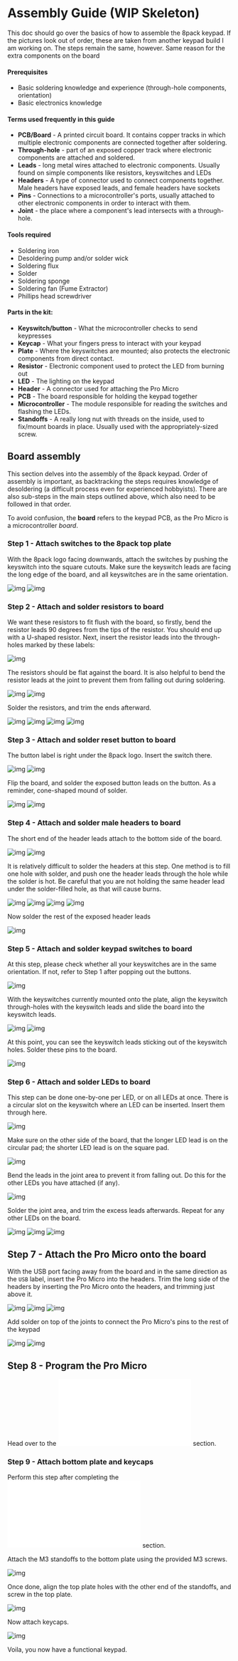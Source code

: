 # Assembly Guide (WIP Skeleton)
This doc should go over the basics of how to assemble the 8pack keypad. If the pictures look out of order, these are taken from another keypad build I am working on. The steps remain the same, however. Same reason for the extra components on the board

#### Prerequisites
* Basic soldering knowledge and experience (through-hole components, orientation)
* Basic electronics knowledge 

#### Terms used frequently in this guide
* __PCB/Board__ - A printed circuit board. It contains copper tracks in which multiple electronic components are connected together after soldering.
* __Through-hole__ - part of an exposed copper track where electronic components are attached and soldered.
* __Leads__ - long metal wires attached to electronic components. Usually found on simple components like resistors, keyswitches and LEDs
* __Headers__ - A type of connector used to connect components together. Male headers have exposed leads, and female headers have sockets
* __Pins__ - Connections to a microcontroller's ports, usually attached to other electronic components in order to interact with them.
* __Joint__ - the place where a component's lead intersects with a through-hole.

#### Tools required
* Soldering iron
* Desoldering pump and/or solder wick
* Soldering flux
* Solder
* Soldering sponge
* Soldering fan (Fume Extractor)
* Phillips head screwdriver

#### Parts in the kit:
* __Keyswitch/button__ - What the microcontroller checks to send keypresses
* __Keycap__ - What your fingers press to interact with your keypad
* __Plate__ - Where the keyswitches are mounted; also protects the electronic components from direct contact.
* __Resistor__ - Electronic component used to protect the LED from burning out
* __LED__ - The lighting on the keypad 
* __Header__ - A connector used for attaching the Pro Micro
* __PCB__ - The board responsible for holding the keypad together
* __Microcontroller__ - The module responsible for reading the switches and flashing the LEDs. 
* __Standoffs__ - A really long nut with threads on the inside, used to fix/mount boards in place. Usually used with the appropriately-sized screw.

## Board assembly
This section delves into the assembly of the 8pack keypad. Order of assembly is important, as backtracking the steps requires knowledge of desoldering (a difficult process even for experienced hobbyists). There are also sub-steps in the main steps outlined above, which also need to be followed in that order.

To avoid confusion, the __board__ refers to the keypad PCB, as the Pro Micro is a microcontroller _board_.

### Step 1 - Attach switches to the 8pack top plate
With the 8pack logo facing downwards, attach the switches by pushing the keyswitch into the square cutouts. Make sure the keyswitch leads are facing the long edge of the board, and all keyswitches are in the same orientation.

![img](https://github.com/cgarcia2097/8-Pack/blob/8-pack-updates/Ver.%201.2/Keypad/Photos/No%20RGB/IMG_0127.JPG)
![img](https://github.com/cgarcia2097/8-Pack/blob/8-pack-updates/Ver.%201.2/Keypad/Photos/No%20RGB/IMG_0134.JPG)

### Step 2 - Attach and solder resistors to board
We want these resistors to fit flush with the board, so firstly, bend the resistor leads 90 degrees from the tips of the resistor. You should end up with a U-shaped resistor. Next, insert the resistor leads into the through-holes marked by these labels:

![img](https://github.com/cgarcia2097/8-Pack/blob/8-pack-updates/Ver.%201.2/Keypad/Photos/No%20RGB/IMG_0146.JPG)

The resistors should be flat against the board. It is also helpful to bend the resistor leads at the joint to prevent them from falling out during soldering.

![img](https://github.com/cgarcia2097/8-Pack/blob/8-pack-updates/Ver.%201.2/Keypad/Photos/No%20RGB/IMG_0147.JPG)
![img](https://github.com/cgarcia2097/8-Pack/blob/8-pack-updates/Ver.%201.2/Keypad/Photos/No%20RGB/IMG_0152.JPG)

Solder the resistors, and trim the ends afterward.

![img](https://github.com/cgarcia2097/8-Pack/blob/8-pack-updates/Ver.%201.2/Keypad/Photos/No%20RGB/IMG_0154.JPG)
![img](https://github.com/cgarcia2097/8-Pack/blob/8-pack-updates/Ver.%201.2/Keypad/Photos/No%20RGB/IMG_0161.JPG)
![img](https://github.com/cgarcia2097/8-Pack/blob/8-pack-updates/Ver.%201.2/Keypad/Photos/No%20RGB/IMG_0165.JPG)
![img](https://github.com/cgarcia2097/8-Pack/blob/8-pack-updates/Ver.%201.2/Keypad/Photos/No%20RGB/IMG_0167.JPG)

### Step 3 - Attach and solder reset button to board
The button label is right under the 8pack logo. Insert the switch there.

![img](https://github.com/cgarcia2097/8-Pack/blob/8-pack-updates/Ver.%201.2/Keypad/Photos/No%20RGB/IMG_0173.JPG)
![img](https://github.com/cgarcia2097/8-Pack/blob/8-pack-updates/Ver.%201.2/Keypad/Photos/No%20RGB/IMG_0175.JPG)

Flip the board, and solder the exposed button leads on the button. As a reminder, cone-shaped mound of solder.

![img](https://github.com/cgarcia2097/8-Pack/blob/8-pack-updates/Ver.%201.2/Keypad/Photos/No%20RGB/IMG_0177.JPG)
![img](https://github.com/cgarcia2097/8-Pack/blob/8-pack-updates/Ver.%201.2/Keypad/Photos/No%20RGB/IMG_0179.JPG)

### Step 4 - Attach and solder male headers to board
The short end of the header leads attach to the bottom side of the board.

![img](https://github.com/cgarcia2097/8-Pack/blob/8-pack-updates/Ver.%201.2/Keypad/Photos/No%20RGB/IMG_0183.JPG)
![img](https://github.com/cgarcia2097/8-Pack/blob/8-pack-updates/Ver.%201.2/Keypad/Photos/No%20RGB/IMG_0184.JPG)

It is relatively difficult to solder the headers at this step. One method is to fill one hole with solder, and push one the header leads through the hole while the solder is hot. Be careful that you are not holding the same header lead under the solder-filled hole, as that will cause burns.

![img](https://github.com/cgarcia2097/8-Pack/blob/8-pack-updates/Ver.%201.2/Keypad/Photos/No%20RGB/IMG_0185.JPG)
![img](https://github.com/cgarcia2097/8-Pack/blob/8-pack-updates/Ver.%201.2/Keypad/Photos/No%20RGB/IMG_0186.JPG)
![img](https://github.com/cgarcia2097/8-Pack/blob/8-pack-updates/Ver.%201.2/Keypad/Photos/No%20RGB/IMG_0189.JPG)
![img](https://github.com/cgarcia2097/8-Pack/blob/8-pack-updates/Ver.%201.2/Keypad/Photos/No%20RGB/IMG_0190.JPG)

Now solder the rest of the exposed header leads

![img](https://github.com/cgarcia2097/8-Pack/blob/8-pack-updates/Ver.%201.2/Keypad/Photos/No%20RGB/IMG_0194.JPG)


### Step 5 - Attach and solder keypad switches to board
At this step, please check whether all your keyswitches are in the same orientation. If not, refer to Step 1 after popping out the buttons. 

![img](https://github.com/cgarcia2097/8-Pack/blob/8-pack-updates/Ver.%201.2/Keypad/Photos/No%20RGB/IMG_0197.JPG)

With the keyswitches currently mounted onto the plate, align the keyswitch through-holes with the keyswitch leads and slide the board into the keyswitch leads. 

![img](https://github.com/cgarcia2097/8-Pack/blob/8-pack-updates/Ver.%201.2/Keypad/Photos/No%20RGB/IMG_0199.JPG)
![img](https://github.com/cgarcia2097/8-Pack/blob/8-pack-updates/Ver.%201.2/Keypad/Photos/No%20RGB/IMG_0200.JPG)

At this point, you can see the keyswitch leads sticking out of the keyswitch holes. Solder these pins to the board.

![img](https://github.com/cgarcia2097/8-Pack/blob/8-pack-updates/Ver.%201.2/Keypad/Photos/No%20RGB/IMG_0205.JPG)

### Step 6 - Attach and solder LEDs to board
This step can be done one-by-one per LED, or on all LEDs at once. There is a circular slot on the keyswitch where an LED can be inserted. Insert them through here.

![img](https://github.com/cgarcia2097/8-Pack/blob/8-pack-updates/Ver.%201.2/Keypad/Photos/No%20RGB/IMG_0207.JPG)

Make sure on the other side of the board, that the longer LED lead is on the circular pad; the shorter LED lead is on the square pad.

![img](https://github.com/cgarcia2097/8-Pack/blob/8-pack-updates/Ver.%201.2/Keypad/Photos/No%20RGB/IMG_0209.JPG)

Bend the leads in the joint area to prevent it from falling out. Do this for the other LEDs you have attached (if any).

![img](https://github.com/cgarcia2097/8-Pack/blob/8-pack-updates/Ver.%201.2/Keypad/Photos/No%20RGB/IMG_0211.JPG)

Solder the joint area, and trim the excess leads afterwards. Repeat for any other LEDs on the board.

![img](https://github.com/cgarcia2097/8-Pack/blob/8-pack-updates/Ver.%201.2/Keypad/Photos/No%20RGB/IMG_0221.JPG)
![img](https://github.com/cgarcia2097/8-Pack/blob/8-pack-updates/Ver.%201.2/Keypad/Photos/No%20RGB/IMG_0224.JPG)
![img](https://github.com/cgarcia2097/8-Pack/blob/8-pack-updates/Ver.%201.2/Keypad/Photos/No%20RGB/IMG_0226.JPG)

## Step 7 - Attach the Pro Micro onto the board
With the USB port facing away from the board and in the same direction as the `USB` label, insert the Pro Micro into the headers. Trim the long side of the headers by inserting the Pro Micro onto the headers, and trimming just above it.

![img](https://github.com/cgarcia2097/8-Pack/blob/8-pack-updates/Ver.%201.2/Keypad/Photos/No%20RGB/IMG_0228.JPG)
![img](https://github.com/cgarcia2097/8-Pack/blob/8-pack-updates/Ver.%201.2/Keypad/Photos/No%20RGB/IMG_0230.JPG)
![img](https://github.com/cgarcia2097/8-Pack/blob/8-pack-updates/Ver.%201.2/Keypad/Photos/No%20RGB/IMG_0234.JPG)

Add solder on top of the joints to connect the Pro Micro's pins to the rest of the keypad

![img](https://github.com/cgarcia2097/8-Pack/blob/8-pack-updates/Ver.%201.2/Keypad/Photos/No%20RGB/IMG_0236.JPG)
![img](https://github.com/cgarcia2097/8-Pack/blob/8-pack-updates/Ver.%201.2/Keypad/Photos/No%20RGB/IMG_0238.JPG)

## Step 8 - Program the Pro Micro

Head over to the  ![PROGRAMMING](PROGRAMMING.md) section.

### Step 9 - Attach bottom plate and keycaps
Perform this step after completing the ![PROGRAMMING](PROGRAMMING.md) section. 

Attach the M3 standoffs to the bottom plate using the provided M3 screws.

![img](https://github.com/cgarcia2097/8-Pack/blob/8-pack-updates/Ver.%201.2/Keypad/Photos/No%20RGB/IMG_0239.JPG)

Once done, align the top plate holes with the other end of the standoffs, and screw in the top plate.

![img](https://github.com/cgarcia2097/8-Pack/blob/8-pack-updates/Ver.%201.2/Keypad/Photos/No%20RGB/IMG_0241.JPG)

Now attach keycaps.

![img](https://github.com/cgarcia2097/8-Pack/blob/8-pack-updates/Ver.%201.2/Keypad/Photos/No%20RGB/IMG_0245.JPG)

Voila, you now have a functional keypad.

